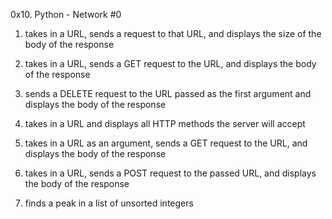 0x10. Python - Network #0
1. takes in a URL, sends a request to that URL, and displays the size of the body of the response

2. takes in a URL, sends a GET request to the URL, and displays the body of the response

3. sends a DELETE request to the URL passed as the first argument and displays the body of the response

4. takes in a URL and displays all HTTP methods the server will accept

5. takes in a URL as an argument, sends a GET request to the URL, and displays the body of the response

6. takes in a URL, sends a POST request to the passed URL, and displays the body of the response

7. finds a peak in a list of unsorted integers
